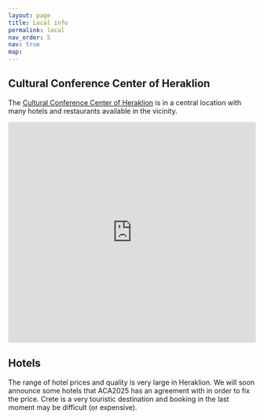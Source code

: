 ```yaml
---
layout: page
title: Local info
permalink: local
nav_order: 5
nav: true
map: 
---
```


Cultural Conference Center of Heraklion
---------------------------------------
 
The [Cultural Conference Center of Heraklion](https://www.cccc.gr/gr) is in a central location with many hotels 
and restaurants available in the vicinity.
 

<iframe src="https://www.google.com/maps/embed?pb=!1m18!1m12!1m3!1d6509.775824679444!2d25.1299165!3d35.333604799999996!2m3!1f0!2f0!3f0!3m2!1i1024!2i768!4f13.1!3m3!1m2!1s0x149a5987e50bedd9%3A0xab0037183204b1d2!2sCultural%20Conference%20Center%20of%20Heraklion!5e0!3m2!1sen!2sch!4v1733239537730!5m2!1sen!2sch" width="100%" height="450" style="border:0;" allowfullscreen="" loading="lazy" referrerpolicy="no-referrer-when-downgrade"></iframe>


Hotels
------

The range of hotel prices and quality is very large in Heraklion. 
We will soon announce some hotels that ACA2025 has an agreement with in order to fix the price. 
Crete is a very touristic destination and booking in the last moment may be difficult (or expensive).

